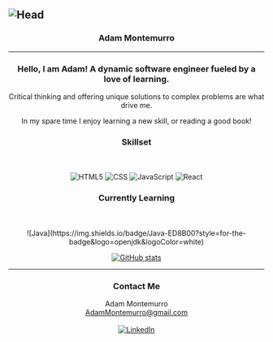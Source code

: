 ![Head](https://i.imgur.com/DbaPhMU.png)
---
### <div align="center"> Adam Montemurro </div>
---
<div align="center">

 <h3>Hello, I am Adam! A dynamic software engineer fueled by a love of learning. </h3>

Critical thinking and offering unique solutions to complex problems are what drive me.

In my spare time I enjoy learning a new skill, or reading a good book!

 ### Skillset
 <br><br>
  ![HTML5](https://img.shields.io/badge/-HTML5-333333?style=flat&logo=HTML5)
  ![CSS](https://img.shields.io/badge/-CSS-333333?style=flat&logo=CSS3&logoColor=1572B6)
  ![JavaScript](https://img.shields.io/badge/-JavaScript-333333?style=flat&logo=javascript)
  ![React](https://img.shields.io/badge/-React-333333?style=flat&logo=react)

 <h3>Currently Learning</h3><br><br>
  ![Java](https://img.shields.io/badge/Java-ED8B00?style=for-the-badge&logo=openjdk&logoColor=white)



[![GitHub stats](https://github-readme-stats.vercel.app/api?username=AdamMontemurro)](https://github.com/anuraghazra/github-readme-stats)


---
### Contact Me
 Adam Montemurro <br>
 AdamMontemurro@gmail.com <br><br>
 <a href="https://www.linkedin.com/in/adam-montemurro/" > ![LinkedIn](https://img.shields.io/badge/LinkedIn-0077B5?style=for-the-badge&logo=linkedin&logoColor=white) </a>
</div>
